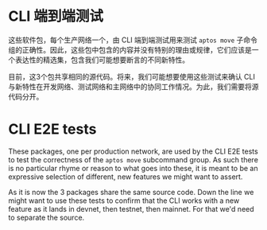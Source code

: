# CLI 端到端测试

这些软件包，每个生产网络一个，由 CLI 端到端测试用来测试 `aptos move` 子命令组的正确性。因此，这些包中包含的内容并没有特别的理由或规律，它们应该是一个表达性的精选集，包含我们可能想要断言的不同新特性。

目前，这3个包共享相同的源代码。将来，我们可能想要使用这些测试来确认 CLI 与新特性在开发网络、测试网络和主网络中的协同工作情况。为此，我们需要将源代码分开。


# CLI E2E tests
These packages, one per production network, are used by the CLI E2E tests to test the correctness of the `aptos move` subcommand group. As such there is no particular rhyme or reason to what goes into these, it is meant to be an expressive selection of different, new features we might want to assert.

As it is now the 3 packages share the same source code. Down the line we might want to use these tests to confirm that the CLI works with a new feature as it lands in devnet, then testnet, then mainnet. For that we'd need to separate the source.
